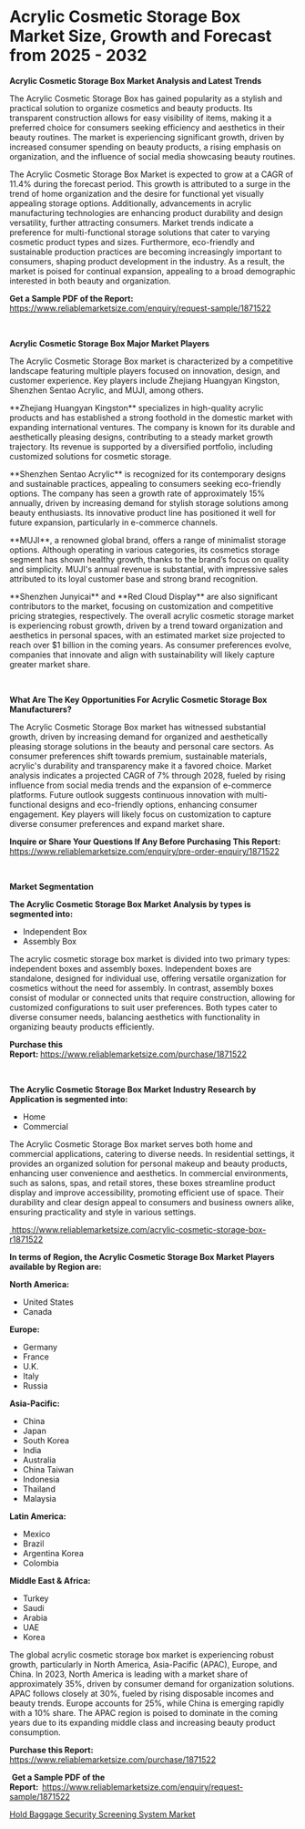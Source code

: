 <p><h1>Acrylic Cosmetic Storage Box Market Size, Growth and Forecast from 2025 - 2032</h1></p><p><strong>Acrylic Cosmetic Storage Box Market Analysis and Latest Trends</strong></p>
<p><p>The Acrylic Cosmetic Storage Box has gained popularity as a stylish and practical solution to organize cosmetics and beauty products. Its transparent construction allows for easy visibility of items, making it a preferred choice for consumers seeking efficiency and aesthetics in their beauty routines. The market is experiencing significant growth, driven by increased consumer spending on beauty products, a rising emphasis on organization, and the influence of social media showcasing beauty routines.</p><p>The Acrylic Cosmetic Storage Box Market is expected to grow at a CAGR of 11.4% during the forecast period. This growth is attributed to a surge in the trend of home organization and the desire for functional yet visually appealing storage options. Additionally, advancements in acrylic manufacturing technologies are enhancing product durability and design versatility, further attracting consumers. Market trends indicate a preference for multi-functional storage solutions that cater to varying cosmetic product types and sizes. Furthermore, eco-friendly and sustainable production practices are becoming increasingly important to consumers, shaping product development in the industry. As a result, the market is poised for continual expansion, appealing to a broad demographic interested in both beauty and organization.</p></p>
<p><strong>Get a Sample PDF of the Report:&nbsp;</strong> <a href="https://www.reliablemarketsize.com/enquiry/request-sample/1871522?utm_campaign=2288&utm_medium=2&utm_source=Github&utm_content=ia&utm_term=28022025&utm_id=acrylic-cosmetic-storage-box">https://www.reliablemarketsize.com/enquiry/request-sample/1871522</a></p>
<p>&nbsp;</p>
<p><strong>Acrylic Cosmetic Storage Box Major Market Players</strong></p>
<p><p>The Acrylic Cosmetic Storage Box market is characterized by a competitive landscape featuring multiple players focused on innovation, design, and customer experience. Key players include Zhejiang Huangyan Kingston, Shenzhen Sentao Acrylic, and MUJI, among others.</p><p>**Zhejiang Huangyan Kingston** specializes in high-quality acrylic products and has established a strong foothold in the domestic market with expanding international ventures. The company is known for its durable and aesthetically pleasing designs, contributing to a steady market growth trajectory. Its revenue is supported by a diversified portfolio, including customized solutions for cosmetic storage.</p><p>**Shenzhen Sentao Acrylic** is recognized for its contemporary designs and sustainable practices, appealing to consumers seeking eco-friendly options. The company has seen a growth rate of approximately 15% annually, driven by increasing demand for stylish storage solutions among beauty enthusiasts. Its innovative product line has positioned it well for future expansion, particularly in e-commerce channels.</p><p>**MUJI**, a renowned global brand, offers a range of minimalist storage options. Although operating in various categories, its cosmetics storage segment has shown healthy growth, thanks to the brand’s focus on quality and simplicity. MUJI's annual revenue is substantial, with impressive sales attributed to its loyal customer base and strong brand recognition.</p><p>**Shenzhen Junyicai** and **Red Cloud Display** are also significant contributors to the market, focusing on customization and competitive pricing strategies, respectively. The overall acrylic cosmetic storage market is experiencing robust growth, driven by a trend toward organization and aesthetics in personal spaces, with an estimated market size projected to reach over $1 billion in the coming years. As consumer preferences evolve, companies that innovate and align with sustainability will likely capture greater market share.</p></p>
<p>&nbsp;</p>
<p><strong>What Are The Key Opportunities For Acrylic Cosmetic Storage Box Manufacturers?</strong></p>
<p><p>The Acrylic Cosmetic Storage Box market has witnessed substantial growth, driven by increasing demand for organized and aesthetically pleasing storage solutions in the beauty and personal care sectors. As consumer preferences shift towards premium, sustainable materials, acrylic's durability and transparency make it a favored choice. Market analysis indicates a projected CAGR of 7% through 2028, fueled by rising influence from social media trends and the expansion of e-commerce platforms. Future outlook suggests continuous innovation with multi-functional designs and eco-friendly options, enhancing consumer engagement. Key players will likely focus on customization to capture diverse consumer preferences and expand market share.</p></p>
<p><strong>Inquire or Share Your Questions If Any Before Purchasing This Report:</strong> <a href="https://www.reliablemarketsize.com/enquiry/pre-order-enquiry/1871522?utm_campaign=2288&utm_medium=2&utm_source=Github&utm_content=ia&utm_term=28022025&utm_id=acrylic-cosmetic-storage-box">https://www.reliablemarketsize.com/enquiry/pre-order-enquiry/1871522</a></p>
<p>&nbsp;</p>
<p><strong>Market Segmentation</strong></p>
<p><strong>The Acrylic Cosmetic Storage Box Market Analysis by types is segmented into:</strong></p>
<p><ul><li>Independent Box</li><li>Assembly Box</li></ul></p>
<p><p>The acrylic cosmetic storage box market is divided into two primary types: independent boxes and assembly boxes. Independent boxes are standalone, designed for individual use, offering versatile organization for cosmetics without the need for assembly. In contrast, assembly boxes consist of modular or connected units that require construction, allowing for customized configurations to suit user preferences. Both types cater to diverse consumer needs, balancing aesthetics with functionality in organizing beauty products efficiently.</p></p>
<p><strong>Purchase this Report:&nbsp;</strong><a href="https://www.reliablemarketsize.com/purchase/1871522?utm_campaign=2288&utm_medium=2&utm_source=Github&utm_content=ia&utm_term=28022025&utm_id=acrylic-cosmetic-storage-box">https://www.reliablemarketsize.com/purchase/1871522</a></p>
<p>&nbsp;</p>
<p><strong>The Acrylic Cosmetic Storage Box Market Industry Research by Application is segmented into:</strong></p>
<p><ul><li>Home</li><li>Commercial</li></ul></p>
<p><p>The Acrylic Cosmetic Storage Box market serves both home and commercial applications, catering to diverse needs. In residential settings, it provides an organized solution for personal makeup and beauty products, enhancing user convenience and aesthetics. In commercial environments, such as salons, spas, and retail stores, these boxes streamline product display and improve accessibility, promoting efficient use of space. Their durability and clear design appeal to consumers and business owners alike, ensuring practicality and style in various settings.</p></p>
<p><a href="https://www.reliablemarketsize.com/acrylic-cosmetic-storage-box-r1871522?utm_campaign=2288&utm_medium=2&utm_source=Github&utm_content=ia&utm_term=28022025&utm_id=acrylic-cosmetic-storage-box">&nbsp;https://www.reliablemarketsize.com/acrylic-cosmetic-storage-box-r1871522</a></p>
<p><strong>In terms of Region, the Acrylic Cosmetic Storage Box Market Players available by Region are:</strong></p>
<p>
    <p> <strong> North America: </strong>
        <ul>
            <li>United States</li>
            <li>Canada</li>
        </ul>
        </p> 
    <p> <strong> Europe: </strong>
        <ul>
            <li>Germany</li>
            <li>France</li>
            <li>U.K.</li>
            <li>Italy</li>
            <li>Russia</li>
        </ul>
        </p> 
    <p> <strong> Asia-Pacific: </strong>
        <ul>
            <li>China</li>
            <li>Japan</li>
            <li>South Korea</li>
            <li>India</li>
            <li>Australia</li>
            <li>China Taiwan</li>
            <li>Indonesia</li>
            <li>Thailand</li>
            <li>Malaysia</li>
        </ul>
        </p> 
    <p> <strong> Latin America: </strong>
        <ul>
            <li>Mexico</li>
            <li>Brazil</li>
            <li>Argentina Korea</li>
            <li>Colombia</li>
        </ul>
        </p> 
    <p> <strong> Middle East & Africa: </strong>
        <ul>
            <li>Turkey</li>
            <li>Saudi</li>
            <li>Arabia</li>
            <li>UAE</li>
            <li>Korea</li>
        </ul>
    </p>
    </p>
<p><p>The global acrylic cosmetic storage box market is experiencing robust growth, particularly in North America, Asia-Pacific (APAC), Europe, and China. In 2023, North America is leading with a market share of approximately 35%, driven by consumer demand for organization solutions. APAC follows closely at 30%, fueled by rising disposable incomes and beauty trends. Europe accounts for 25%, while China is emerging rapidly with a 10% share. The APAC region is poised to dominate in the coming years due to its expanding middle class and increasing beauty product consumption.</p></p>
<p><strong>Purchase this Report: </strong><a href="https://www.reliablemarketsize.com/purchase/1871522?utm_campaign=2288&utm_medium=2&utm_source=Github&utm_content=ia&utm_term=28022025&utm_id=acrylic-cosmetic-storage-box">https://www.reliablemarketsize.com/purchase/1871522</a></p>
<p>&nbsp;<strong>Get a Sample PDF of the Report:&nbsp;&nbsp;</strong><a href="https://www.reliablemarketsize.com/enquiry/request-sample/1871522?utm_campaign=2288&utm_medium=2&utm_source=Github&utm_content=ia&utm_term=28022025&utm_id=acrylic-cosmetic-storage-box">https://www.reliablemarketsize.com/enquiry/request-sample/1871522</a></p>
<p><strong></strong></p>
<p><p><a href="https://github.com/abantolemox08/Market-Research-Report-List-1/blob/main/hold-baggage-security-screening-system-market.md?utm_campaign=2288&utm_medium=2&utm_source=Github&utm_content=ia&utm_term=28022025&utm_id=acrylic-cosmetic-storage-box">Hold Baggage Security Screening System Market</a></p></p>